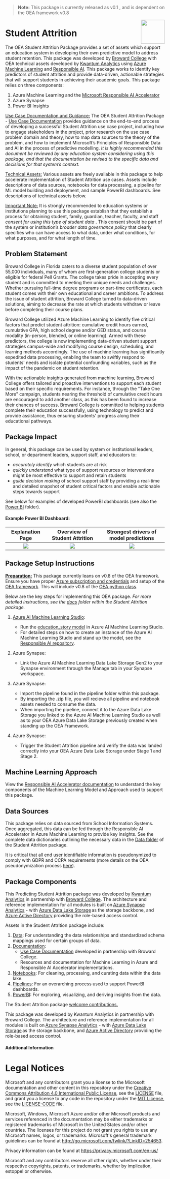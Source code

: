 > **Note:** This package is currently released as v0.1 , and is dependent on the OEA framework v0.8

<img align="right" height="75" src="https://github.com/microsoft/OpenEduAnalytics/blob/main/docs/pics/oea-logo-nobg.png">

# Student Attrition

The OEA Student Attrition Package provides a set of assets which support an education system in developing their own predictive model to address student retention. This package was developed by [Broward College](https://www.broward.edu/) with OEA technical assets developed by [Kwantum Analytics](https://www.kwantumedu.com/) using [Azure Machine Learning](https://azure.microsoft.com/en-us/products/machine-learning) and [Responsible AI](https://github.com/cviddenKwantum/ResponsibleAIAccelerator/tree/main). This package works to identify key predictors of student attrition and provide data-driven, actionable strategies that will support students in achieving their academic goals. This package relies on three components:

1. Azure Machine Learning and the [Microsoft Responsible AI Accelerator](https://github.com/microsoft/ResponsibleAIAccelerator)
2. Azure Synapse
3. Power BI Insights

<ins>Use Case Documentation and Guidance:</ins> The OEA Student Attrition Package - [Use Case Documentation](https://github.com/microsoft/OpenEduAnalytics/blob/main/packages/package_catalog/Student_Attrition/docs/OEA_Student_Attrition_Use_Case.pdf/) provides guidance on the end-to-end process of developing a successful Student Attrition use case project, including how to engage stakeholders in the project, prior research on the use case problem domain and theory, how to map data sources to the theory of the problem, and how to implement Microsoft’s Principles of Responsible Data and AI in the process of predictive modelling. <em> It is highly recommended this document be reviewed by any education system considering using this package, and that the documentation be revised to the specific data and decisions for that system’s context.</em>

<ins>Technical Assets:</ins> Various assets are freely available in this package to help accelerate implementation of Student Attrition use cases. Assets include descriptions of data sources, notebooks for data processing, a pipeline for ML model building and deployment, and sample PowerBI dashboards. See descriptions of technical assets below.

<ins>Important Note:</ins> It is strongly recommended to education systems or institutions planning to use this package establish that they establish a process for obtaining student, family, guardian, teacher, faculty, and staff <em> consent for using this type of student data </em>. This consent should be part of the system or institution’s <em> broader data governance policy </em> that clearly specifies who can have access to what data, under what conditions, for what purposes, and for what length of time.

## Problem Statement

Broward College in Florida caters to a diverse student population of over 55,000 individuals, many of whom are first-generation college students or eligible for federal Pell Grants. The college takes pride in accepting every student and is committed to meeting their unique needs and challenges. Whether pursuing full-time degree programs or part-time certificates, each student comes with their own educational and career ambitions. To address the issue of student attrition, Broward College turned to data-driven solutions, aiming to decrease the rate at which students withdraw or leave before completing their course plans.

Broward College utilized Azure Machine Learning to identify five critical factors that predict student attrition: cumulative credit hours earned, cumulative GPA, high school degree and/or GED status, and course modality (in-person, blended, or online learning). Armed with these predictors, the college is now implementing data-driven student support strategies campus-wide and modifying course design, scheduling, and learning methods accordingly. The use of machine learning has significantly expedited data processing, enabling the team to swiftly respond to students' needs and isolate potential confounding variables, such as the impact of the pandemic on student retention.

With the actionable insights generated from machine learning, Broward College offers tailored and proactive interventions to support each student based on their specific requirements. For instance, through the "Take One More" campaign, students nearing the threshold of cumulative credit hours are encouraged to add another class, as this has been found to increase their chances of success. Broward College is committed to helping students complete their education successfully, using technology to predict and provide assistance, thus ensuring students' progress along their educational pathways.

## Package Impact

In general, this package can be used by system or institutional leaders, school, or department leaders, support staff, and educators to:
 - <em> accurately identify </em> which students are at risk
 - <em> quickly understand </em> what type of support resources or interventions might be most effective to support and retain students
 - <em> guide decision making </em> of school support staff by providing a real-time and detailed snapshot of student critical factors and enable actionable steps towards support

See below for examples of developed PowerBI dashboards (see also the [Power BI](https://github.com/microsoft/OpenEduAnalytics/blob/main/packages/package_catalog/Student_Attrition/powerbi/README.md/) folder).

#### Example Power BI Dashboard:

Explanation Page  |  Overview of Student Attrition | Strongest drivers of model predictions
:-------------------------:|:-------------------------:|:-------------------------:
![](https://github.com/microsoft/OpenEduAnalytics/blob/a60b66be72e896272e947255ccb5303668684754/packages/package_catalog/Student_Attrition/docs/images/PBI_attrition_overview.png)  |  ![](https://github.com/microsoft/OpenEduAnalytics/blob/a60b66be72e896272e947255ccb5303668684754/packages/package_catalog/Student_Attrition/docs/images/PBI_attrition_overview.png) | ![](https://github.com/microsoft/OpenEduAnalytics/blob/a60b66be72e896272e947255ccb5303668684754/packages/package_catalog/Student_Attrition/docs/images/PBI_attrition_drivers.png)

## Package Setup Instructions

<ins><strong>Preparation:</ins></strong> This package currently leans on v0.8 of the OEA framework. Ensure you have proper [Azure subscription and credentials](https://github.com/microsoft/OpenEduAnalytics/tree/main/framework) and setup of the [OEA framework](https://github.com/microsoft/OpenEduAnalytics/tree/main/framework#setup-of-framework-assets). This will include v0.8 of the [OEA python class](https://github.com/microsoft/OpenEduAnalytics/blob/main/framework/synapse/notebook/OEA_py.ipynb).

Below are the key steps for implementing this OEA package. 
<em>For more detailed instructions, see the [docs](https://github.com/microsoft/OpenEduAnalytics/blob/main/packages/package_catalog/Student_Attrition/docs/README.md/) folder within the Student Attrition package.</em>

1. [Azure AI Machine Learning Studio](https://azure.microsoft.com/en-us/products/machine-learning): 

   - Run the [education_story model](https://github.com/cviddenKwantum/ResponsibleAIAccelerator/tree/main) in Azure AI Machine Learning Studio. 
   - For detailed steps on how to create an instance of the Azure AI Machine Learning Studio and stand up the model, see the [Responsible AI repository](https://github.com/cviddenKwantum/ResponsibleAIAccelerator/tree/main).

2. Azure Synapse: 
   - Link the Azure AI Machine Learning Data Lake Storage Gen2 to your Synapse environment through the Manage tab in your Synapse workspace. 

3. Azure Synapse:
   - Import the pipeline found in the pipeline folder within this package.
   - By importing the .zip file, you will recieve all pipeline and notebook assets needed to consume the data.
   - When importing the pipeline, connect it to the Azure Data Lake Storage you linked to the Azure AI Machine Learning Studio as well as to your OEA Azure Data Lake Storage previously created when standing up the OEA Framework.

4. Azure Synapse:
   - Trigger the Student Attrition pipeline and verify the data was landed correctly into your OEA Azure Data Lake Storage under Stage 1 and Stage 2.

## Machine Learning Approach

View the [Responsible AI Accelerator documentation](https://github.com/cviddenKwantum/ResponsibleAIAccelerator/tree/main) to understand the key components of the Machine Learning Model and Approach used to support this package.

## Data Sources

This package relies on data sourced from School Information Systems. Once aggregated, this data can be fed through the Responsible AI Accelerator in Azure Machine Learning to provide key insights. See the complete data dictionaries outlining the necessary data in the [Data folder](https://github.com/microsoft/OpenEduAnalytics/blob/main/packages/package_catalog/Student_Attrition/data/) of the Student Attrition package.

It is critical that all end user identifiable information is pseudonymized to comply with GDPR and CCPA requirements (more details on the OEA pseudonymization process [here](https://github.com/microsoft/OpenEduAnalytics/blob/main/packages/package_catalog/Predicting_Chronic_Absenteeism/data/README.md#pseudonymization-of-end-user-identifiable-information)).

## Package Components

This Predicting Student Attrition package was developed by [Kwantum Analytics](https://www.kwantumedu.com/) in partnership with [Broward College](https://broward.edu/). The architecture and reference implementation for all modules is built on [Azure Synapse Analytics](https://azure.microsoft.com/en-us/services/synapse-analytics/) - with [Azure Data Lake Storage](https://docs.microsoft.com/en-us/azure/storage/blobs/data-lake-storage-introduction) as the storage backbone, and [Azure Active Directory](https://azure.microsoft.com/en-us/services/active-directory/) providing the role-based access control.

Assets in the Student Attrition package include:

1. [Data](https://github.com/microsoft/OpenEduAnalytics/blob/main/packages/package_catalog/Student_Attrition/data/): For understanding the data relationships and standardized schema mappings used for certain groups of data.
2. [Documentation](https://github.com/microsoft/OpenEduAnalytics/blob/main/packages/package_catalog/Student_Attrition/docs/):
     - [Use Case Documentation](https://github.com/microsoft/OpenEduAnalytics/blob/main/packages/package_catalog/Student_Attrition/docs/OEA_Student_Attrition_Use_Case.docx) developed in partnership with Broward College.
     - Resources and documentation for Machine Learning in Azure and Responsible AI Accelerator implementations.
3. [Notebooks](https://github.com/microsoft/OpenEduAnalytics/blob/main/packages/package_catalog/Student_Attrition/notebooks/): For cleaning, processing, and curating data within the data lake.
4. [Pipelines](https://github.com/microsoft/OpenEduAnalytics/blob/main/packages/package_catalog/Student_Attrition/pipeline/): For an overarching process used to support PowerBI dashboards.
5. [PowerBI](https://github.com/microsoft/OpenEduAnalytics/blob/main/packages/package_catalog/Student_Attrition/powerbi/): For exploring, visualizing, and deriving insights from the data.

The Student Attrition package [welcome contributions.](https://github.com/microsoft/OpenEduAnalytics/blob/main/docs/license/CONTRIBUTING.md)

This package was developed by Kwantum Analytics in partnership with Broward College. The architecture and reference implementation for all modules is built on [Azure Synapse Analytics](https://azure.microsoft.com/en-us/services/synapse-analytics/) - with [Azure Data Lake Storage](https://docs.microsoft.com/en-us/azure/storage/blobs/data-lake-storage-introduction) as the storage backbone,  and [Azure Active Directory](https://azure.microsoft.com/en-us/services/active-directory/) providing the role-based access control.

#### Additional Information

# Legal Notices

Microsoft and any contributors grant you a license to the Microsoft documentation and other content
in this repository under the [Creative Commons Attribution 4.0 International Public License](https://creativecommons.org/licenses/by/4.0/legalcode),
see the [LICENSE](LICENSE) file, and grant you a license to any code in the repository under the [MIT License](https://opensource.org/licenses/MIT), see the
[LICENSE-CODE](LICENSE-CODE) file.

Microsoft, Windows, Microsoft Azure and/or other Microsoft products and services referenced in the documentation
may be either trademarks or registered trademarks of Microsoft in the United States and/or other countries.
The licenses for this project do not grant you rights to use any Microsoft names, logos, or trademarks.
Microsoft's general trademark guidelines can be found at <http://go.microsoft.com/fwlink/?LinkID=254653>.

Privacy information can be found at <https://privacy.microsoft.com/en-us/>

Microsoft and any contributors reserve all other rights, whether under their respective copyrights, patents,
or trademarks, whether by implication, estoppel or otherwise.
